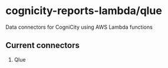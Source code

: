 cognicity-reports-lambda/qlue
=============================
Data connectors for CogniCity using AWS Lambda functions

## Current connectors
1. Qlue
